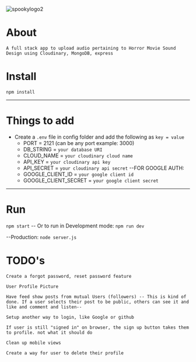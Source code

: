![spookylogo2](https://user-images.githubusercontent.com/72758221/236322035-d9defb3f-5ac9-44e2-bb29-720a07f2fcbc.JPG)


# About

`A full stack app to upload audio pertaining to Horror Movie Sound Design using Cloudinary, MongoDB, express`

# Install

`npm install`

---

# Things to add

- Create a `.env` file in config folder and add the following as `key = value`
  - PORT = 2121 (can be any port example: 3000)
  - DB_STRING = `your database URI`
  - CLOUD_NAME = `your cloudinary cloud name`
  - API_KEY = `your cloudinary api key`
  - API_SECRET = `your cloudinary api secret`
--FOR GOOGLE AUTH:
  - GOOGLE_CLIENT_ID = `your google client id`
  - GOOGLE_CLIENT_SECRET = `your google client secret`
  

---

# Run

`npm start`
-- Or to run in Development mode: `npm run dev`

--Production: `node server.js`

# TODO's

`Create a forgot password, reset password feature`

`User Profile Picture`

`Have feed show posts from mutual Users (followers) -- This is kind of done. If a user selects their post to be public, others can see it and like and comment and listen--`

`Setup another way to login, like Google or github`

`If user is still "signed in" on browser, the sign up button takes them to profile. not what it should do`


`Clean up mobile views`

`Create a way for user to delete their profile`




